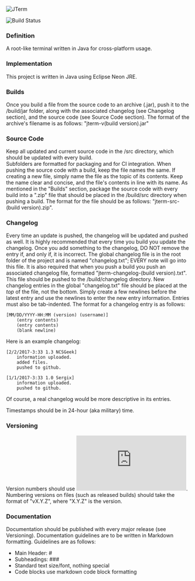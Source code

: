 ![JTerm](https://sergix.github.io/img/jterm.png)

![Build Status](https://travis-ci.org/Sergix/JTerm.svg?branch=master)

### Definition
A root-like terminal written in Java for cross-platform usage.

### Implementation
This project is written in Java using Eclipse Neon JRE.

### Builds
Once you build a file from the source code to an archive (.jar), push it to the /build/jar folder, along with the associated changelog (see Changelog section), and the source code (see Source Code section).
The format of the archive's filename is as follows: "jterm-v(build version).jar"

### Source Code
Keep all updated and current source code in the /src directory, which should be updated with every build.  
Subfolders are formatted for packaging and for CI integration.
When pushing the source code with a build, keep the file names the same. If creating a new file, simply name the file as the topic of its contents. Keep the name clear and concise, and the file's contents in line with its name.
As mentioned in the "Builds" section, package the source code with every build into a ".zip" file that should be placed in the /build/src directory when pushing a build.
The format for the file should be as follows: "jterm-src-(build version).zip".

### Changelog
Every time an update is pushed, the changelog will be updated and pushed as well.
It is highly recommended that every time you build you update the changelog. Once you add something to the changelog, DO NOT remove the entry if, and only if, it is incorrect.
The global changelog file is in the root folder of the project and is named "changelog.txt"; EVERY note will go into this file. It is also required that when you push a build you push an associated changelog file, formatted "jterm-changelog-(build version).txt". This file should be pushed to the /build/changelog directory.
New changelog entries in the global "changelog.txt" file should be placed at the _top_ of the file, not the bottom. Simply create a few newlines before the latest entry and use the newlines to enter the new entry information. Entries must also be tab-indented.
The format for a changelog entry is as follows:
```
[MM/DD/YYYY-HH:MM (version) (username)]   
	(entry contents)   
	(entry contents)  
	(blank newline)  
```
Here is an example changelog:  
```
[2/2/2017-3:33 1.3 NCSGeek]     
	information uploaded.   
	added files.   
	pushed to github.   

[1/1/2017-3:33 1.0 Sergix]     
	information uploaded.  
	pushed to github.  

```
Of course, a real changelog would be more descriptive in its entries.

Timestamps should be in 24-hour (aka military) time.

### Versioning
Version numbers should use ![Semantic Versioning](https://github.com/mojombo/semver/blob/master/semver.md).  
Numbering versions on files (such as released builds) should take the format of "vX.Y.Z", where "X.Y.Z" is the version.

### Documentation
Documentation should be published with every major release (see Versioning).
Documentation guidelines are to be written in Markdown formatting. Guidelines are as follows:

- Main Header: \#
- Subheadings: \#\#\#
- Standard text size/font, nothing special
- Code blocks use markdown code block formatting
